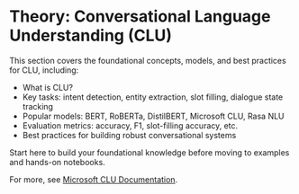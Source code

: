 # Theory: Conversational Language Understanding (CLU)

This section covers the foundational concepts, models, and best practices for CLU, including:

- What is CLU?
- Key tasks: intent detection, entity extraction, slot filling, dialogue state tracking
- Popular models: BERT, RoBERTa, DistilBERT, Microsoft CLU, Rasa NLU
- Evaluation metrics: accuracy, F1, slot-filling accuracy, etc.
- Best practices for building robust conversational systems

Start here to build your foundational knowledge before moving to examples and hands-on notebooks.

For more, see [Microsoft CLU Documentation](https://learn.microsoft.com/en-us/azure/ai-services/language-service/conversational-language-understanding/overview).
